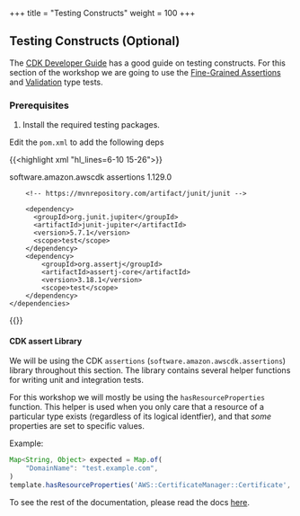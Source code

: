 +++
title = "Testing Constructs"
weight = 100
+++

## Testing Constructs (Optional)

The [CDK Developer Guide](https://docs.aws.amazon.com/cdk/latest/guide/testing.html) has a good guide on
testing constructs. For this section of the workshop we are going to use the [Fine-Grained Assertions](https://docs.aws.amazon.com/cdk/latest/guide/testing.html#testing_fine_grained)
and [Validation](https://docs.aws.amazon.com/cdk/latest/guide/testing.html#testing_validation) type tests.

### Prerequisites

1. Install the required testing packages.

Edit the `pom.xml` to add the following deps

{{<highlight xml "hl_lines=6-10 15-26">}}
<?xml version="1.0" encoding="UTF-8"?>
<project xsi:schemaLocation="http://maven.apache.org/POM/4.0.0 http://maven.apache.org/xsd/maven-4.0.0.xsd"
         xmlns="http://maven.apache.org/POM/4.0.0" xmlns:xsi="http://www.w3.org/2001/XMLSchema-instance">
    <dependencies>
        <!-- AWS Cloud Development Kit -->
        <dependency>
            <groupId>software.amazon.awscdk</groupId>
            <artifactId>assertions</artifactId>
            <version>1.129.0</version>
        </dependency>


        <!-- https://mvnrepository.com/artifact/junit/junit -->

        <dependency>
          <groupId>org.junit.jupiter</groupId>
          <artifactId>junit-jupiter</artifactId>
          <version>5.7.1</version>
          <scope>test</scope>
        </dependency>
        <dependency>
            <groupId>org.assertj</groupId>
            <artifactId>assertj-core</artifactId>
            <version>3.18.1</version>
            <scope>test</scope>
        </dependency>
    </dependencies>
</project>
{{</highlight>}}

#### CDK assert Library

We will be using the CDK `assertions` (`software.amazon.awscdk.assertions`) library throughout this section.
The library contains several helper functions for writing unit and integration tests.


For this workshop we will mostly be using the `hasResourceProperties` function. This helper is used when you
only care that a resource of a particular type exists (regardless of its logical identfier), and that _some_
properties are set to specific values.

Example:

```ts
Map<String, Object> expected = Map.of(
    "DomainName": "test.example.com",
)
template.hasResourceProperties('AWS::CertificateManager::Certificate', expected);
```

To see the rest of the documentation, please read the docs [here](https://github.com/aws/aws-cdk/blob/master/packages/%40aws-cdk/assertions/README.md).
